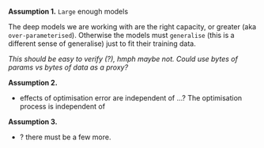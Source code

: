 __Assumption 1.__ `Large` enough models

The deep models we are working with are the right capacity, or greater (aka `over-parameterised`). Otherwise the models must `generalise` (this is a different sense of generalise) just to fit their training data.

_This should be easy to verify (?), hmph maybe not. Could use bytes of params vs bytes of data as a proxy?_

<!-- There are a couple of subtleties to having a `large` enough model. Just having enough parameters doesnt necessarily help you. I.e. a linear model... But how these parameters interact and their non linearities change how easy it is to learn different types of target function. -->

__Assumption 2.__

* effects of optimisation error are independent of ...? The optimisation process is independent of

__Assumption 3.__

* ? there must be a few more.
